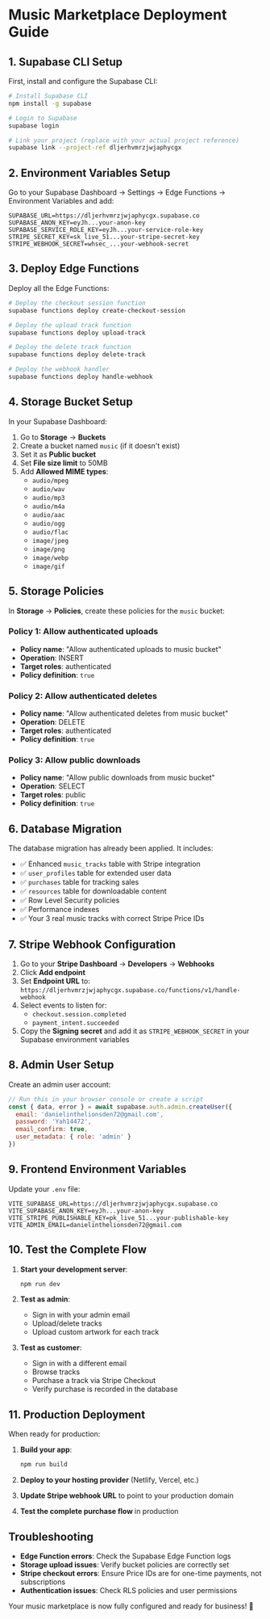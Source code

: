# Music Marketplace Deployment Guide

## 1. Supabase CLI Setup

First, install and configure the Supabase CLI:

```bash
# Install Supabase CLI
npm install -g supabase

# Login to Supabase
supabase login

# Link your project (replace with your actual project reference)
supabase link --project-ref dljerhvmrzjwjaphycgx
```

## 2. Environment Variables Setup

Go to your Supabase Dashboard → Settings → Edge Functions → Environment Variables and add:

```
SUPABASE_URL=https://dljerhvmrzjwjaphycgx.supabase.co
SUPABASE_ANON_KEY=eyJh...your-anon-key
SUPABASE_SERVICE_ROLE_KEY=eyJh...your-service-role-key
STRIPE_SECRET_KEY=sk_live_51...your-stripe-secret-key
STRIPE_WEBHOOK_SECRET=whsec_...your-webhook-secret
```

## 3. Deploy Edge Functions

Deploy all the Edge Functions:

```bash
# Deploy the checkout session function
supabase functions deploy create-checkout-session

# Deploy the upload track function
supabase functions deploy upload-track

# Deploy the delete track function  
supabase functions deploy delete-track

# Deploy the webhook handler
supabase functions deploy handle-webhook
```

## 4. Storage Bucket Setup

In your Supabase Dashboard:

1. Go to **Storage** → **Buckets**
2. Create a bucket named `music` (if it doesn't exist)
3. Set it as **Public bucket**
4. Set **File size limit** to 50MB
5. Add **Allowed MIME types**:
   - `audio/mpeg`
   - `audio/wav` 
   - `audio/mp3`
   - `audio/m4a`
   - `audio/aac`
   - `audio/ogg`
   - `audio/flac`
   - `image/jpeg`
   - `image/png`
   - `image/webp`
   - `image/gif`

## 5. Storage Policies

In **Storage** → **Policies**, create these policies for the `music` bucket:

### Policy 1: Allow authenticated uploads
- **Policy name**: "Allow authenticated uploads to music bucket"
- **Operation**: INSERT
- **Target roles**: authenticated
- **Policy definition**: `true`

### Policy 2: Allow authenticated deletes  
- **Policy name**: "Allow authenticated deletes from music bucket"
- **Operation**: DELETE
- **Target roles**: authenticated
- **Policy definition**: `true`

### Policy 3: Allow public downloads
- **Policy name**: "Allow public downloads from music bucket"
- **Operation**: SELECT
- **Target roles**: public
- **Policy definition**: `true`

## 6. Database Migration

The database migration has already been applied. It includes:

- ✅ Enhanced `music_tracks` table with Stripe integration
- ✅ `user_profiles` table for extended user data
- ✅ `purchases` table for tracking sales
- ✅ `resources` table for downloadable content
- ✅ Row Level Security policies
- ✅ Performance indexes
- ✅ Your 3 real music tracks with correct Stripe Price IDs

## 7. Stripe Webhook Configuration

1. Go to your **Stripe Dashboard** → **Developers** → **Webhooks**
2. Click **Add endpoint**
3. Set **Endpoint URL** to: `https://dljerhvmrzjwjaphycgx.supabase.co/functions/v1/handle-webhook`
4. Select events to listen for:
   - `checkout.session.completed`
   - `payment_intent.succeeded`
5. Copy the **Signing secret** and add it as `STRIPE_WEBHOOK_SECRET` in your Supabase environment variables

## 8. Admin User Setup

Create an admin user account:

```javascript
// Run this in your browser console or create a script
const { data, error } = await supabase.auth.admin.createUser({
  email: 'danielinthelionsden72@gmail.com',
  password: 'Yah14472',
  email_confirm: true,
  user_metadata: { role: 'admin' }
})
```

## 9. Frontend Environment Variables

Update your `.env` file:

```
VITE_SUPABASE_URL=https://dljerhvmrzjwjaphycgx.supabase.co
VITE_SUPABASE_ANON_KEY=eyJh...your-anon-key
VITE_STRIPE_PUBLISHABLE_KEY=pk_live_51...your-publishable-key
VITE_ADMIN_EMAIL=danielinthelionsden72@gmail.com
```

## 10. Test the Complete Flow

1. **Start your development server**:
   ```bash
   npm run dev
   ```

2. **Test as admin**:
   - Sign in with your admin email
   - Upload/delete tracks
   - Upload custom artwork for each track

3. **Test as customer**:
   - Sign in with a different email
   - Browse tracks
   - Purchase a track via Stripe Checkout
   - Verify purchase is recorded in the database

## 11. Production Deployment

When ready for production:

1. **Build your app**:
   ```bash
   npm run build
   ```

2. **Deploy to your hosting provider** (Netlify, Vercel, etc.)

3. **Update Stripe webhook URL** to point to your production domain

4. **Test the complete purchase flow** in production

## Troubleshooting

- **Edge Function errors**: Check the Supabase Edge Function logs
- **Storage upload issues**: Verify bucket policies are correctly set
- **Stripe checkout errors**: Ensure Price IDs are for one-time payments, not subscriptions
- **Authentication issues**: Check RLS policies and user permissions

Your music marketplace is now fully configured and ready for business! 🎵